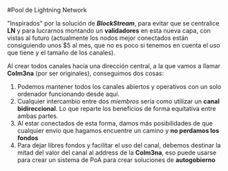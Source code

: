 #Pool de Lightning Network

"Inspirados" por la solución de ___BlockStream___, para evitar que se centralice __LN__ y para lucrarnos montando un __validadores__ en esta nueva capa, con vistas al futuro (actualmente los nodos mejor conectados están consiguiendo unos $5 al mes, que no es poco si tenemos en cuenta el uso que tiene y el tamaño de los canales).

Al crear todos canales hacia una dirección central, a la que vamos a llamar __Colm3na__ (por ser originales), conseguimos dos cosas:
1. Podemos mantener todos los canales abiertos y operativos con un solo ordenador funcionando desde aquí.
2. Cualquier intercambio entre dos _miembros_ sería como utilizar un __canal bidireccional__. Lo que reparte los beneficios de forma equitativa entre ambas partes.
3. Al estar conectados de esta forma, damos más posibilidades de que cualquier envío que hagamos encuentre un camino y __no perdamos los fondos__
4. Para dejar libres fondos y facilitar el uso del canal, debemos destinar la mitad del valor del canal al address de la __Colm3na__, eso puede usarse para crear un sistema de PoA para crear soluciones de __autogobierno__
